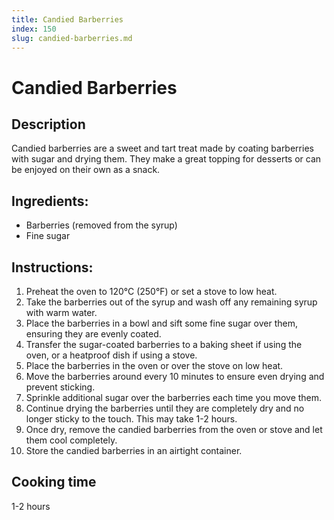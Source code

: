 ```yaml
---
title: Candied Barberries
index: 150
slug: candied-barberries.md
---
```


# Candied Barberries

## Description
Candied barberries are a sweet and tart treat made by coating barberries with sugar and drying them. They make a great topping for desserts or can be enjoyed on their own as a snack.

## Ingredients:
- Barberries (removed from the syrup)
- Fine sugar

## Instructions:
1. Preheat the oven to 120°C (250°F) or set a stove to low heat.
2. Take the barberries out of the syrup and wash off any remaining syrup with warm water.
3. Place the barberries in a bowl and sift some fine sugar over them, ensuring they are evenly coated.
4. Transfer the sugar-coated barberries to a baking sheet if using the oven, or a heatproof dish if using a stove.
5. Place the barberries in the oven or over the stove on low heat.
6. Move the barberries around every 10 minutes to ensure even drying and prevent sticking.
7. Sprinkle additional sugar over the barberries each time you move them.
8. Continue drying the barberries until they are completely dry and no longer sticky to the touch. This may take 1-2 hours.
9. Once dry, remove the candied barberries from the oven or stove and let them cool completely.
10. Store the candied barberries in an airtight container.

## Cooking time
1-2 hours